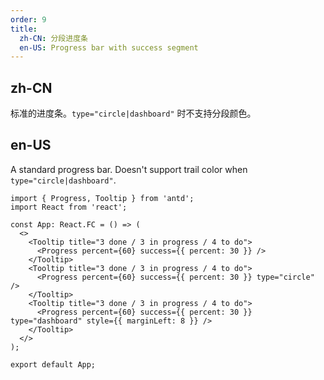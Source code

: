 ```yaml
---
order: 9
title:
  zh-CN: 分段进度条
  en-US: Progress bar with success segment
---
```


## zh-CN

标准的进度条。`type="circle|dashboard"` 时不支持分段颜色。

## en-US

A standard progress bar. Doesn't support trail color when `type="circle|dashboard"`.

```tsx
import { Progress, Tooltip } from 'antd';
import React from 'react';

const App: React.FC = () => (
  <>
    <Tooltip title="3 done / 3 in progress / 4 to do">
      <Progress percent={60} success={{ percent: 30 }} />
    </Tooltip>
    <Tooltip title="3 done / 3 in progress / 4 to do">
      <Progress percent={60} success={{ percent: 30 }} type="circle" />
    </Tooltip>
    <Tooltip title="3 done / 3 in progress / 4 to do">
      <Progress percent={60} success={{ percent: 30 }} type="dashboard" style={{ marginLeft: 8 }} />
    </Tooltip>
  </>
);

export default App;
```

